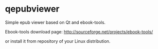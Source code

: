 # qepubviewer
Simple epub viewer based on Qt and ebook-tools.

Ebook-tools download page:
http://sourceforge.net/projects/ebook-tools/

or install it from repository of your Linux distribution.
